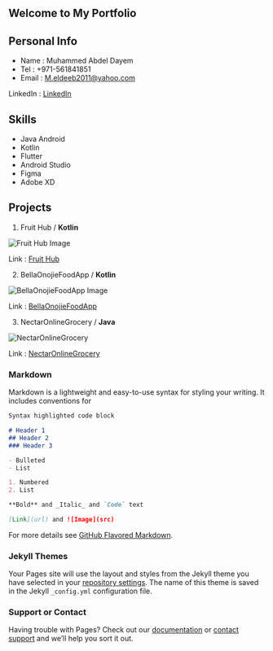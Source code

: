 ## Welcome to My Portfolio 

## Personal Info

- Name : Muhammed Abdel Dayem
- Tel : +971-561841851
- Email : M.eldeeb2011@yahoo.com

LinkedIn : [LinkedIn](https://www.linkedin.com/in/m-abdeldayem/)

## Skills

- Java Android
- Kotlin 
- Flutter 
- Android Studio 
- Figma 
- Adobe XD

## Projects

1. Fruit Hub / **Kotlin**

![Fruit Hub Image]({{site.baseurl}}/https://github.com/Mohammed187/FruitHub/raw/Mohammed187-patch-1/Screenshot%202021-05-23%20233641.png)

Link : [Fruit Hub](https://github.com/Mohammed187/FruitHub "Fruit Hub")

2. BellaOnojieFoodApp / **Kotlin**

![BellaOnojieFoodApp Image]({{site.baseurl}}/https://github.com/Mohammed187/BellaOnojieFoodApp/raw/Mohammed187-screenshots/Screenshot_20210422_225245.png)

Link : [BellaOnojieFoodApp](https://github.com/Mohammed187/BellaOnojieFoodApp "BellaOnojieFoodApp")

3. NectarOnlineGrocery / **Java**

![NectarOnlineGrocery]({{site.baseurl}}/https://raw.githubusercontent.com/Mohammed187/NectarOnlineGrocery/master/Cover.jpg)

Link : [NectarOnlineGrocery](https://github.com/Mohammed187/NectarOnlineGrocery "NectarOnlineGrocery")

### Markdown

Markdown is a lightweight and easy-to-use syntax for styling your writing. It includes conventions for

```markdown
Syntax highlighted code block

# Header 1
## Header 2
### Header 3

- Bulleted
- List

1. Numbered
2. List

**Bold** and _Italic_ and `Code` text

[Link](url) and ![Image](src)
```

For more details see [GitHub Flavored Markdown](https://guides.github.com/features/mastering-markdown/).

### Jekyll Themes

Your Pages site will use the layout and styles from the Jekyll theme you have selected in your [repository settings](https://github.com/Mohammed187/Mohammed187.github.io/settings/pages). The name of this theme is saved in the Jekyll `_config.yml` configuration file.

### Support or Contact

Having trouble with Pages? Check out our [documentation](https://docs.github.com/categories/github-pages-basics/) or [contact support](https://support.github.com/contact) and we’ll help you sort it out.

